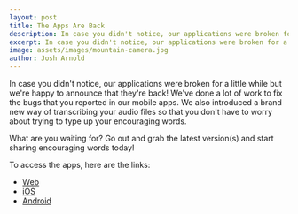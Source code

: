 ```yaml
---
layout: post
title: The Apps Are Back
description: In case you didn't notice, our applications were broken for a little while but we're happy to announce that they're back! We've done a lot of work to fix the bugs that you reported in our mobile apps. We also introduced a brand new way of transcribing your audio files so that you don't have to worry about trying to type up your encouraging words.
excerpt: In case you didn't notice, our applications were broken for a little while but we're happy to announce that they're back! We've done a lot of work to fix the bugs that you reported in our mobile apps. We also introduced a brand new way of transcribing your audio files so that you don't have to worry about trying to type up your encouraging words.
image: assets/images/mountain-camera.jpg
author: Josh Arnold
---
```


In case you didn't notice, our applications were broken for a little while but we're happy to announce that they're back! We've done a lot of work to fix the bugs that you reported in our mobile apps. We also introduced a brand new way of transcribing your audio files so that you don't have to worry about trying to type up your encouraging words.

What are you waiting for? Go out and grab the latest version(s) and start sharing encouraging words today!

To access the apps, here are the links:

<ul>
    <li><a href="https://www.contendapp.com">Web</a></li>
    <li><a href="https://itunes.apple.com/us/app/contend-church/id1286761178?mt=8">iOS</a></li>
    <li><a href="https://play.google.com/store/apps/details?id=church.contend.app">Android</a></li>
</ul>